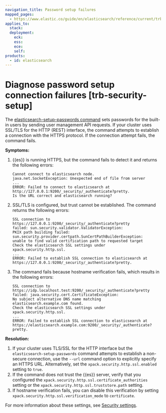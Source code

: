 ```yaml
---
navigation_title: Password setup failures
mapped_pages:
  - https://www.elastic.co/guide/en/elasticsearch/reference/current/trb-security-setup.html
applies_to:
  stack:
  deployment:
    eck:
    ess:
    ece:
    self:
products:
  - id: elasticsearch
---
```


# Diagnose password setup connection failures [trb-security-setup]

The [elasticsearch-setup-passwords command](elasticsearch://reference/elasticsearch/command-line-tools/setup-passwords.md) sets passwords for the built-in users by sending user management API requests. If your cluster uses SSL/TLS for the HTTP (REST) interface, the command attempts to establish a connection with the HTTPS protocol. If the connection attempt fails, the command fails.

**Symptoms:**

1. {{es}} is running HTTPS, but the command fails to detect it and returns the following errors:

    ```shell
    Cannot connect to elasticsearch node.
    java.net.SocketException: Unexpected end of file from server
    ...
    ERROR: Failed to connect to elasticsearch at
    http://127.0.0.1:9200/_security/_authenticate?pretty.
    Is the URL correct and elasticsearch running?
    ```

2. SSL/TLS is configured, but trust cannot be established. The command returns the following errors:

    ```shell
    SSL connection to
    https://127.0.0.1:9200/_security/_authenticate?pretty
    failed: sun.security.validator.ValidatorException:
    PKIX path building failed:
    sun.security.provider.certpath.SunCertPathBuilderException:
    unable to find valid certification path to requested target
    Check the elasticsearch SSL settings under
    xpack.security.http.ssl.
    ...
    ERROR: Failed to establish SSL connection to elasticsearch at
    https://127.0.0.1:9200/_security/_authenticate?pretty.
    ```

3. The command fails because hostname verification fails, which results in the following errors:

    ```shell
    SSL connection to
    https://idp.localhost.test:9200/_security/_authenticate?pretty
    failed: java.security.cert.CertificateException:
    No subject alternative DNS name matching
    elasticsearch.example.com found.
    Check the elasticsearch SSL settings under
    xpack.security.http.ssl.
    ...
    ERROR: Failed to establish SSL connection to elasticsearch at
    https://elasticsearch.example.com:9200/_security/_authenticate?pretty.
    ```


**Resolution:**

1. If your cluster uses TLS/SSL for the HTTP interface but the `elasticsearch-setup-passwords` command attempts to establish a non-secure connection, use the `--url` command option to explicitly specify an HTTPS URL. Alternatively, set the `xpack.security.http.ssl.enabled` setting to `true`.
2. If the command does not trust the {{es}} server, verify that you configured the `xpack.security.http.ssl.certificate_authorities` setting or the `xpack.security.http.ssl.truststore.path` setting.
3. If hostname verification fails, you can disable this verification by setting `xpack.security.http.ssl.verification_mode` to `certificate`.

For more information about these settings, see [Security settings](elasticsearch://reference/elasticsearch/configuration-reference/security-settings.md).

